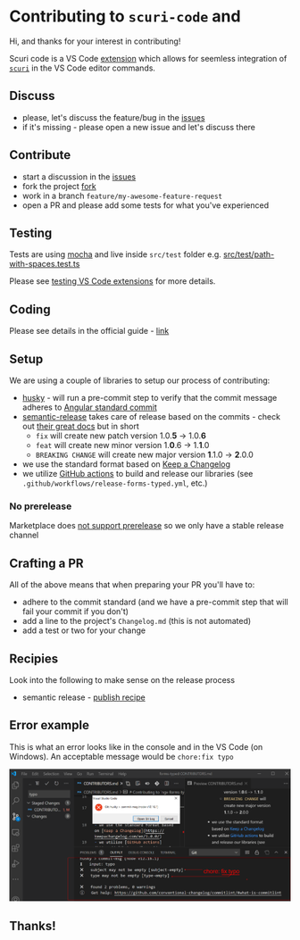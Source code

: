 # Contributing to `scuri-code` and

Hi, and thanks for your interest in contributing!

Scuri code is a VS Code [extension](https://marketplace.visualstudio.com/items?itemName=gparlakov.scuri-code) which allows for seemless integration of [`scuri`](https://github.com/gparlakov/scuri) in the VS Code editor commands.

## Discuss

- please, let's discuss  the feature/bug in the [issues](https://github.com/gparlakov/scuri-code/issues)
- if it's missing - please open a new issue and let's discuss there

## Contribute
- start a discussion in the [issues](https://github.com/gparlakov/scuri-code/issues)
- fork the project [fork](https://github.com/gparlakov/scuri-code)
- work in a branch `feature/my-awesome-feature-request`
- open a PR and please add some tests for what you've experienced

## Testing
Tests are using [mocha](https://mochajs.org/) and live inside `src/test` folder e.g. [src/test/path-with-spaces.test.ts](src/test/suite/path-with-spaces.test.ts)

Please see [testing VS Code extensions](https://code.visualstudio.com/api/working-with-extensions/testing-extension) for more details.

## Coding
Please see details in the official guide - [link](https://code.visualstudio.com/api/extension-guides/command)

## Setup
We are using a couple of libraries to setup our process of contributing:
- [husky](https://www.npmjs.com/package/husky) - will run a pre-commit step to verify that the commit message adheres to [Angular standard commit](https://github.com/angular/angular/blob/master/CONTRIBUTING.md#-commit-message-format)
- [semantic-release](https://semantic-release.gitbook.io/semantic-release/) takes care of release based on the commits - check out [their great docs](https://github.com/semantic-release/semantic-release#commit-message-format) but in short
   - `fix` will create new patch version 1.0.**5** -> 1.0.**6**
   - `feat` will create new minor version 1.**0**.6 -> 1.**1**.0
   - `BREAKING CHANGE` will create new major version **1**.1.0 -> **2**.0.0
- we use the standard format based on [Keep a Changelog](https://keepachangelog.com/en/1.0.0/)
- we utilize [GitHub actions](https://github.com/learn/devops?utm_source=google&utm_medium=ppc&utm_campaign=devops_campaign_q1_IDCreport_EMEA_ggl&utm_content=version1&gclid=EAIaIQobChMIpoTztYj46wIVRubtCh2kEgn9EAAYASAAEgIPNvD_BwE#idcreport) to build and release our libraries (see `.github/workflows/release-forms-typed.yml`, etc.)

### No prerelease

Marketplace does [not support prerelease](https://github.com/microsoft/vscode-vsce/issues/148) so we only have a stable release channel

## Crafting a PR
 All of the above means that when preparing your PR you'll have to:
  - adhere to the commit standard (and we have a pre-commit step that will fail your commit if you don't)
  - add a line to the project's `Changelog.md` (this is not automated)
  - add a test or two for your change

## Recipies
Look into the following to make sense on the release process
 - semantic release - [publish recipe](https://github.com/semantic-release/semantic-release/blob/1405b94296059c0c6878fb8b626e2c5da9317632/docs/recipes/distribution-channels.md)

## Error example

This is what an error looks like in the console and in the VS Code (on Windows). An acceptable message would be `chore:fix typo`

!['./assets/commit-error.png'](./assets/commit-error.png)

## Thanks!

